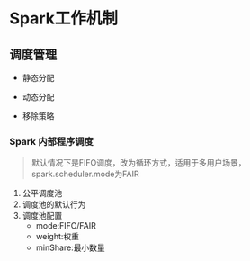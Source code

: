 # Spark工作机制

## 调度管理

+ 静态分配

+ 动态分配

+ 移除策略

### Spark 内部程序调度

> 默认情况下是FIFO调度，改为循环方式，适用于多用户场景，spark.scheduler.mode为FAIR

1. 公平调度池
2. 调度池的默认行为
3. 调度池配置
   + mode:FIFO/FAIR
   + weight:权重
   + minShare:最小数量